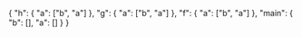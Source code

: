 

{
  "h": {
    "a": ["b", "a"]
  },
  "g": {
    "a": ["b", "a"]
  },
  "f": {
    "a": ["b", "a"]
  },
  "main": {
    "b": [],
    "a": []
  }
}